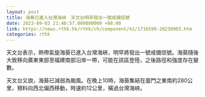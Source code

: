 ```yaml
---
layout: post
title: 海葵已進入台灣海峽　天文台明早發出一號戒備信號
date: 2023-09-03 21:40:57.000000000 +08:00
link: https://news.rthk.hk/rthk/ch/component/k2/1716599-20230903.htm
categories: rthk
---
```


天文台表示，熱帶氣旋海葵已進入台灣海峽，明早將發出一號戒備信號。海葵隨後大致移向廣東東部至福建南部沿岸一帶，可能在該區登陸，之後路徑和強度存在變數。

天文台又說，海葵已減弱為颱風。在晚上10時，海葵集結在廈門之東南約280公里，預料向西北偏西移動，時速約12公里，橫過台灣海峽。

